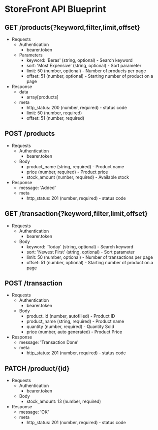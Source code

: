 # StoreFront API Blueprint

## GET /products{?keyword,filter,limit,offset}
+ Requests
  + Authentication
    + bearer.token
  + Parameters
    + keyword: 'Beras' (string, optional) - Search keyword
    + sort: 'Most Expensive' (string, optional) - Sort parameter
    + limit: 50 (number, optional) - Number of products per page
    + offset: 51 (number, optional) - Starting number of product on a page
+ Response
  + data
    + array[products]
  + meta
    + http_status: 200 (number, required) - status code
    + limit: 50 (number, required)
    + offset: 51 (number, required)

## POST /products
+ Requests
  + Authentication
    + bearer.token
  + Body
    + product_name (string, required) - Product name
    + price (number, required) - Product price
    + stock_amount (number, required) - Available stock
+ Response
  + message: 'Added'
  + meta
    + http_status: 201 (number, required) - status code

## GET /transaction{?keyword,filter,limit,offset}
+ Requests
  + Authentication
    + bearer.token
  + Body
    + keyword: 'Today' (string, optional) - Search keyword
    + sort: 'Newest First' (string, optional) - Sort parameter
    + limit: 50 (number, optional) - Number of transactions per page
    + offset: 51 (number, optional) - Starting number of product on a page
    
## POST /transaction
+ Requests
  + Authentication
    + bearer.token
  + Body
    + product_id (number, autofilled)  - Product ID
    + product_name (string, required) - Product name
    + quantity (number, required) - Quantity Sold
    + price (number, auto generated) - Product Price
+ Response
  + message: 'Transaction Done'
  + meta
    + http_status: 201 (number, required) - status code
    
## PATCH /product/{id}
+ Requests
  + Authentication
    + bearer.token
  + Body
    + stock_amount: 13 (number, required)
+ Response
  + message: 'OK'
  + meta
    + http_status: 201 (number, required) - status code
